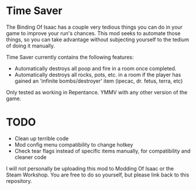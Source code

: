 # Time Saver

The Binding Of Isaac has a couple very tedious things you can do in your game to improve your run's chances. This mod seeks to automate those things, so you can take advantage without subjecting yourself to the tedium of doing it manually.

Time Saver currently contains the following features:

* Automatically destroys all poop and fire in a room once completed.
* Automatically destroys all rocks, pots, etc. in a room if the player has gained an 'infinite bombs/destroyer' item (ipecac, dr. fetus, terra, etc)

Only tested as working in Repentance. YMMV with any other version of the game.

# TODO

* Clean up terrible code
* Mod config menu compatibility to change hotkey
* Check tear flags instead of specific items manually, for compatibility and cleaner code

I will not personally be uploading this mod to Modding Of Isaac or the Steam Workshop. You are free to do so yourself, but please link back to this repository.
